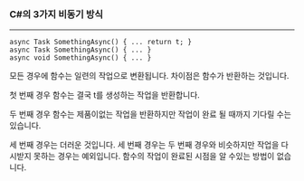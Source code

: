 ### C#의 3가지 비동기 방식
---
```
async Task SomethingAsync() { ... return t; }
async Task SomethingAsync() { ... }
async void SomethingAsync() { ... }
```
모든 경우에 함수는 일련의 작업으로 변환됩니다. 차이점은 함수가 반환하는 것입니다.

첫 번째 경우 함수는 결국 t를 생성하는 작업을 반환합니다.

두 번째 경우 함수는 제품이없는 작업을 반환하지만 작업이 완료 될 때까지 기다릴 수는 있습니다.

세 번째 경우는 더러운 것입니다. 세 번째 경우는 두 번째 경우와 비슷하지만 작업을 다시받지 못하는 경우는 예외입니다. 함수의 작업이 완료된 시점을 알 수있는 방법이 없습니다.